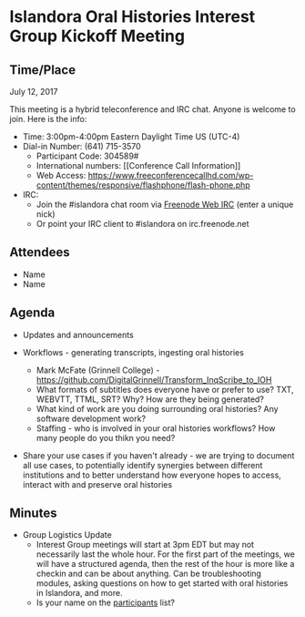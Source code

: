 # Islandora Oral Histories Interest Group Kickoff Meeting

## Time/Place

July 12, 2017

This meeting is a hybrid teleconference and IRC chat. Anyone is welcome to join. Here is the info:
* Time: 3:00pm-4:00pm Eastern Daylight Time US (UTC-4)
* Dial-in Number: (641) 715-3570
  * Participant Code: 304589#
  * International numbers: [[Conference Call Information]]
  * Web Access: https://www.freeconferencecallhd.com/wp-content/themes/responsive/flashphone/flash-phone.php
* IRC:
  * Join the #islandora chat room via [Freenode Web IRC](http://webchat.freenode.net/) (enter a unique nick)
  * Or point your IRC client to #islandora on irc.freenode.net


## Attendees
* Name
* Name

## Agenda
* Updates and announcements
* Workflows - generating transcripts, ingesting oral histories
   * Mark McFate (Grinnell College) - https://github.com/DigitalGrinnell/Transform_InqScribe_to_IOH
   * What formats of subtitles does everyone have or prefer to use? TXT, WEBVTT, TTML, SRT? Why? How are they being generated?
   * What kind of work are you doing surrounding oral histories? Any software development work?
   * Staffing - who is involved in your oral histories workflows? How many people do you thikn you need?

* Share your use cases if you haven't already - we are trying to document all use cases, to potentially identify synergies between different institutions and to better understand how everyone hopes to access, interact with and preserve oral histories


## Minutes
* Group Logistics Update
   * Interest Group meetings will start at 3pm EDT but may not necessarily last the whole hour. For the first part of the meetings, we will have a structured agenda, then the rest of the hour is more like a checkin and can be about anything. Can be troubleshooting modules, asking questions on how to get started with oral histories in Islandora, and more.
   * Is your name on the [participants](https://github.com/islandora-interest-groups/Islandora-Oral-Histories-Interest-Group#participants) list?
